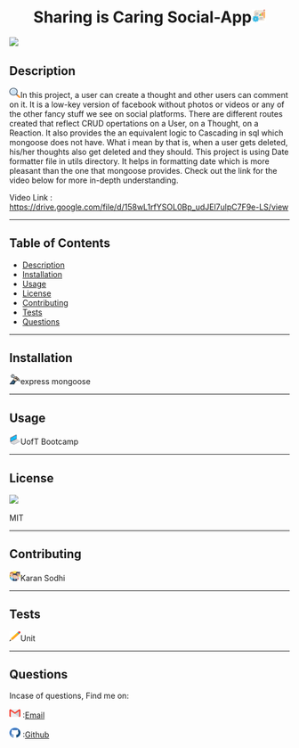 <h1 align='center'>Sharing is Caring Social-App<span><img src="icons/project.png" height="25" width="25"/></span></h1>
    <img src="https://img.shields.io/badge/License-MIT-yellow.svg"/>
    <h2 id="description">Description</h2>
    <p><img src="icons/search.png" height="18" width="20"/>In this project, a user can create a thought and other users can comment on it. It is a low-key version of facebook without photos or videos or any of the other fancy stuff we see on social platforms. There are different routes created that reflect CRUD opertations on a User, on a Thought, on a Reaction. It also provides the an equivalent logic to Cascading in sql which mongoose does not have. What i mean by that is, when a user gets deleted, his/her thoughts also get deleted and they should. This project is using Date formatter file in utils directory. It helps in formatting date which is more pleasant than the one that mongoose provides. Check out the link for the video below for more in-depth understanding.</p>
    Video Link : <a href="https://drive.google.com/file/d/158wL1rfYSOL0Bp_udJEl7ulpC7F9e-LS/view">https://drive.google.com/file/d/158wL1rfYSOL0Bp_udJEl7ulpC7F9e-LS/view</a>
    <hr>
    <h2>Table of Contents</h2>
    <ul>
        <li><a href="#description">Description</a></li>
        <li><a href="#install">Installation</a></li>
        <li><a href="#usage">Usage</a></li>
        <li><a href="#license">License</a></li>
        <li><a href="#contri">Contributing</a></li>
        <li><a href="#test">Tests</a></li>
        <li><a href="#question">Questions</a></li>
    </ul>
    <hr>
    <h2 id="install">Installation</h2>
    <p><img src="icons/wheel.png" height="18" width="20"/>express mongoose</p>
    <hr>
    <h2 id="usage">Usage</h2>
    <p><img src="icons/laptop.png" height="18" width="20"/>UofT Bootcamp</p>
    <hr>
    <h2 id="license">License</h2>
    <img src="https://img.shields.io/badge/License-MIT-yellow.svg"/>
    <p>MIT</p>
    <hr>
    <h2 id="contri">Contributing</h2>
    <p><img src="icons/people.png" height="18" width="20"/>Karan Sodhi</p>
    <hr>
    <h2 id="test">Tests</h2>
    <p><img src="icons/pencil.png" height="18" width="20"/>Unit</p>
    <hr>
    <h2 id="question">Questions</h2>
    <p>Incase of questions, Find me on: </p>
    <p><img src="icons/gmail.png" height="18" width="20"/> :<a href='mailto: karanpreetsodhi1997@gmail.com'>Email</a></p>
    <p><img src="icons/github.png" height="18" width="20"/> :<a href='https://github.com/kkkaran'>Github</a></p>